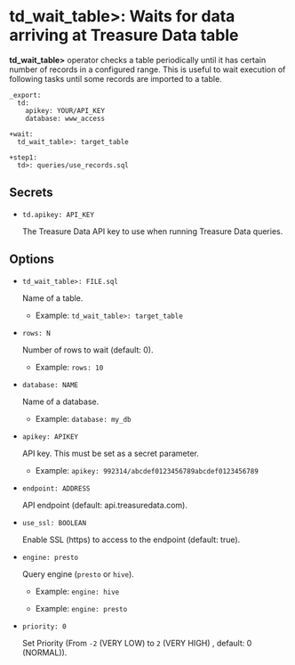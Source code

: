# td_wait_table>: Waits for data arriving at Treasure Data table

**td_wait_table>** operator checks a table periodically until it has certain number of records in a configured range. This is useful to wait execution of following tasks until some records are imported to a table.

    _export:
      td:
        apikey: YOUR/API_KEY
        database: www_access

    +wait:
      td_wait_table>: target_table

    +step1:
      td>: queries/use_records.sql

## Secrets

* `td.apikey: API_KEY`

  The Treasure Data API key to use when running Treasure Data queries.

## Options

* `td_wait_table>: FILE.sql`

  Name of a table.

  * Example: `td_wait_table>: target_table`

* `rows: N`

  Number of rows to wait (default: 0).

  * Example: `rows: 10`

* `database: NAME`

  Name of a database.

  * Example: `database: my_db`

* `apikey: APIKEY`

  API key. This must be set as a secret parameter.

  * Example: `apikey: 992314/abcdef0123456789abcdef0123456789`

* `endpoint: ADDRESS`

  API endpoint (default: api.treasuredata.com).

* `use_ssl: BOOLEAN`

  Enable SSL (https) to access to the endpoint (default: true).

* `engine: presto`

  Query engine (`presto` or `hive`).

  * Example: `engine: hive`

  * Example: `engine: presto`

* `priority: 0`

  Set Priority (From `-2` (VERY LOW) to `2` (VERY HIGH) , default: 0 (NORMAL)).

